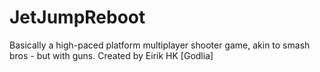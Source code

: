 # JetJumpReboot
Basically a high-paced platform multiplayer shooter game, akin to smash bros - but with guns.
Created by Eirik HK [Godlia]

